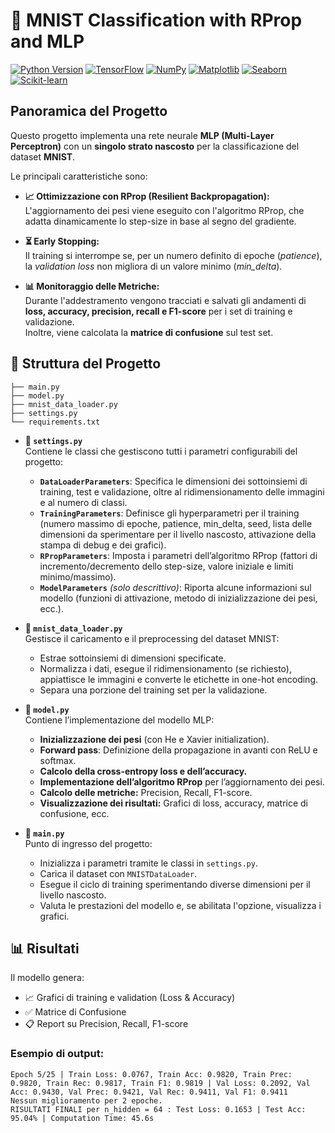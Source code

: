 # 🧠 MNIST Classification with RProp and MLP

[![Python Version](https://img.shields.io/badge/Python-3.12%2B-blue.svg)](https://www.python.org/)
[![TensorFlow](https://img.shields.io/badge/TensorFlow-2.x-brightgreen.svg)](https://www.tensorflow.org/)
[![NumPy](https://img.shields.io/badge/NumPy-2.0.2-orange.svg)](https://numpy.org/)
[![Matplotlib](https://img.shields.io/badge/Matplotlib-3.10-red.svg)](https://matplotlib.org/)
[![Seaborn](https://img.shields.io/badge/Seaborn-13.2-lightblue.svg)](https://seaborn.pydata.org/)
[![Scikit-learn](https://img.shields.io/badge/Scikit--learn-1.6.1-yellow.svg)](https://scikit-learn.org/)

## Panoramica del Progetto

Questo progetto implementa una rete neurale **MLP (Multi-Layer Perceptron)** con un **singolo strato nascosto** per la classificazione del dataset **MNIST**.

Le principali caratteristiche sono:

- **📈 Ottimizzazione con RProp (Resilient Backpropagation):**  
  L'aggiornamento dei pesi viene eseguito con l'algoritmo RProp, che adatta dinamicamente lo step-size in base al segno del gradiente.

- **⏳ Early Stopping:**  
  Il training si interrompe se, per un numero definito di epoche (*patience*), la *validation loss* non migliora di un valore minimo (*min_delta*).

- **📊 Monitoraggio delle Metriche:**  
  Durante l'addestramento vengono tracciati e salvati gli andamenti di **loss, accuracy, precision, recall e F1-score** per i set di training e validazione.  
  Inoltre, viene calcolata la **matrice di confusione** sul test set.

## 📁 Struttura del Progetto

```plaintext
├── main.py                   
├── model.py                  
├── mnist_data_loader.py      
├── settings.py               
└── requirements.txt          
```
- **📌 `settings.py`**  
  Contiene le classi che gestiscono tutti i parametri configurabili del progetto:
  - **`DataLoaderParameters`**: Specifica le dimensioni dei sottoinsiemi di training, test e validazione, oltre al ridimensionamento delle immagini e al numero di classi.
  - **`TrainingParameters`**: Definisce gli hyperparametri per il training (numero massimo di epoche, patience, min_delta, seed, lista delle dimensioni da sperimentare per il livello nascosto, attivazione della stampa di debug e dei grafici).
  - **`RPropParameters`**: Imposta i parametri dell’algoritmo RProp (fattori di incremento/decremento dello step-size, valore iniziale e limiti minimo/massimo).
  - **`ModelParameters`** *(solo descrittivo)*: Riporta alcune informazioni sul modello (funzioni di attivazione, metodo di inizializzazione dei pesi, ecc.).

- **📌 `mnist_data_loader.py`**  
  Gestisce il caricamento e il preprocessing del dataset MNIST:
  - Estrae sottoinsiemi di dimensioni specificate.
  - Normalizza i dati, esegue il ridimensionamento (se richiesto), appiattisce le immagini e converte le etichette in one-hot encoding.
  - Separa una porzione del training set per la validazione.

- **📌 `model.py`**  
  Contiene l’implementazione del modello MLP:
  - **Inizializzazione dei pesi** (con He e Xavier initialization).
  - **Forward pass**: Definizione della propagazione in avanti con ReLU e softmax.
  - **Calcolo della cross-entropy loss e dell’accuracy.**
  - **Implementazione dell’algoritmo RProp** per l’aggiornamento dei pesi.
  - **Calcolo delle metriche:** Precision, Recall, F1-score.
  - **Visualizzazione dei risultati:** Grafici di loss, accuracy, matrice di confusione, ecc.

- **📌 `main.py`**  
  Punto di ingresso del progetto:
  - Inizializza i parametri tramite le classi in `settings.py`.
  - Carica il dataset con `MNISTDataLoader`.
  - Esegue il ciclo di training sperimentando diverse dimensioni per il livello nascosto.
  - Valuta le prestazioni del modello e, se abilitata l'opzione, visualizza i grafici.
## 📊 Risultati
Il modello genera:

- 📈  Grafici di training e validation (Loss & Accuracy)
- ✅ Matrice di Confusione
- 📋 Report su Precision, Recall, F1-score
### Esempio di output:
```
Epoch 5/25 | Train Loss: 0.0767, Train Acc: 0.9820, Train Prec: 0.9820, Train Rec: 0.9817, Train F1: 0.9819 | Val Loss: 0.2092, Val Acc: 0.9430, Val Prec: 0.9421, Val Rec: 0.9411, Val F1: 0.9411
Nessun miglioramento per 2 epoche.
RISULTATI FINALI per n_hidden = 64 : Test Loss: 0.1653 | Test Acc: 95.04% | Computation Time: 45.6s
```
